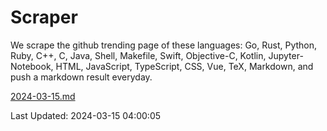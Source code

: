 # Scraper

We scrape the github trending page of these languages: Go, Rust, Python, Ruby, C++, C, Java, Shell, Makefile, Swift, Objective-C, Kotlin, Jupyter-Notebook, HTML, JavaScript, TypeScript, CSS, Vue, TeX, Markdown, and push a markdown result everyday.

[2024-03-15.md](https://github.com/yangwenmai/github-trending-backup/blob/master/2024-03-15.md)

Last Updated: 2024-03-15 04:00:05